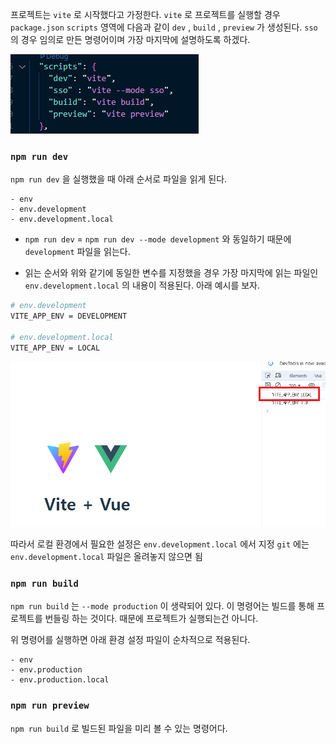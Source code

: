 
프로젝트는 `vite` 로 시작했다고 가정한다.  `vite` 로 프로젝트를 실행할 경우 `package.json` `scripts` 영역에 다음과 같이 `dev` , `build` , `preview` 가 생성된다. `sso` 의 경우 임의로 만든 명령어이며 가장 마지막에 설명하도록 하겠다.

![[Pasted image 20250621203025.png]](images/Pasted%20image%2020250621203025.png)


### `npm run dev`  
`npm run dev` 을 실행했을 때 아래 순서로 파일을 읽게 된다.

```
- env
- env.development
- env.development.local
```

-  `npm run dev` = `npm run dev --mode development` 와 동일하기 때문에 `development` 파일을 읽는다.

- 읽는 순서와 위와 같기에 동일한 변수를 지정했을 경우 가장 마지막에 읽는 파일인 `env.development.local` 의 내용이 적용된다. 아래 예시를 보자.

```bash
# env.development
VITE_APP_ENV = DEVELOPMENT

# env.development.local
VITE_APP_ENV = LOCAL
```

![[Pasted image 20250621202546.png]](images/Pasted%20image%2020250621202546.png)



따라서 로컬 환경에서 필요한 설정은 `env.development.local` 에서 지정
`git` 에는 `env.development.local` 파일은 올려놓지 않으면 됨

### `npm run build`

`npm run build`  는 `--mode production` 이 생략되어 있다. 이 명령어는 빌드를 통해 프로젝트를 번들링 하는 것이다. 때문에 프로젝트가 실행되는건 아니다.

위 명령어를 실행하면 아래 환경 설정 파일이 순차적으로 적용된다.

```
- env
- env.production
- env.production.local
```

### `npm run preview` 

`npm run build` 로 빌드된 파일을 미리 볼 수 있는 명령어다.
